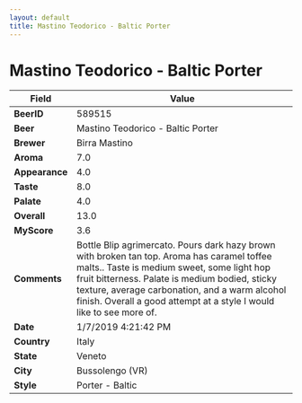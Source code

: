 ```yaml
---
layout: default
title: Mastino Teodorico - Baltic Porter
---
```


# Mastino Teodorico - Baltic Porter

| Field         | Value     |
|---------------|-----------|
| **BeerID** | 589515 |
| **Beer** | Mastino Teodorico - Baltic Porter |
| **Brewer** | Birra Mastino |
| **Aroma** | 7.0 |
| **Appearance** | 4.0 |
| **Taste** | 8.0 |
| **Palate** | 4.0 |
| **Overall** | 13.0 |
| **MyScore** | 3.6 |
| **Comments** | Bottle Blip agrimercato. Pours dark hazy brown with broken tan top. Aroma has caramel toffee malts..  Taste is medium sweet, some light hop fruit bitterness. Palate is medium bodied,  sticky texture,  average carbonation,  and a warm alcohol finish.  Overall a good attempt at a style I would like to see more of. |
| **Date** | 1/7/2019 4:21:42 PM |
| **Country** | Italy |
| **State** | Veneto |
| **City** | Bussolengo &#40;VR&#41; |
| **Style** | Porter - Baltic |
